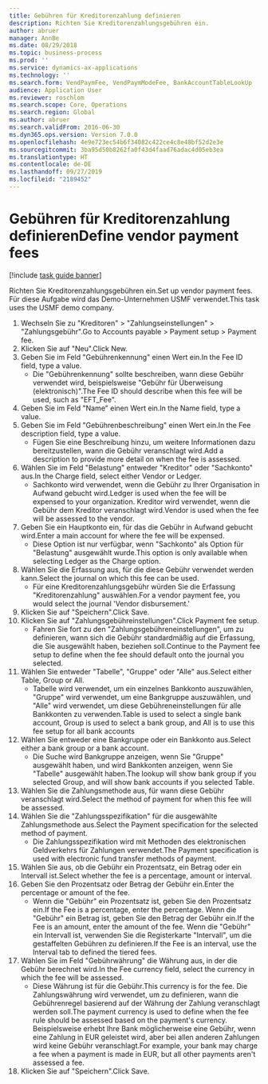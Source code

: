 ```yaml
---
title: Gebühren für Kreditorenzahlung definieren
description: Richten Sie Kreditorenzahlungsgebühren ein.
author: abruer
manager: AnnBe
ms.date: 08/29/2018
ms.topic: business-process
ms.prod: ''
ms.service: dynamics-ax-applications
ms.technology: ''
ms.search.form: VendPaymFee, VendPaymModeFee, BankAccountTableLookUp
audience: Application User
ms.reviewer: roschlom
ms.search.scope: Core, Operations
ms.search.region: Global
ms.author: abruer
ms.search.validFrom: 2016-06-30
ms.dyn365.ops.version: Version 7.0.0
ms.openlocfilehash: 4e9e723ec54b6f34082c422ce4c8e48bf52d2e3e
ms.sourcegitcommit: 3ba95d50b8262fa0f43d4faad76adac4d05eb3ea
ms.translationtype: HT
ms.contentlocale: de-DE
ms.lasthandoff: 09/27/2019
ms.locfileid: "2189452"
---
```

# <a name="define-vendor-payment-fees"></a><span data-ttu-id="341be-103">Gebühren für Kreditorenzahlung definieren</span><span class="sxs-lookup"><span data-stu-id="341be-103">Define vendor payment fees</span></span>

[!include [task guide banner](../../includes/task-guide-banner.md)]

<span data-ttu-id="341be-104">Richten Sie Kreditorenzahlungsgebühren ein.</span><span class="sxs-lookup"><span data-stu-id="341be-104">Set up vendor payment fees.</span></span> <span data-ttu-id="341be-105">Für diese Aufgabe wird das Demo-Unternehmen USMF verwendet.</span><span class="sxs-lookup"><span data-stu-id="341be-105">This task uses the USMF demo company.</span></span>

1. <span data-ttu-id="341be-106">Wechseln Sie zu "Kreditoren" > "Zahlungseinstellungen" > "Zahlungsgebühr".</span><span class="sxs-lookup"><span data-stu-id="341be-106">Go to Accounts payable > Payment setup > Payment fee.</span></span>
2. <span data-ttu-id="341be-107">Klicken Sie auf "Neu".</span><span class="sxs-lookup"><span data-stu-id="341be-107">Click New.</span></span>
3. <span data-ttu-id="341be-108">Geben Sie im Feld "Gebührenkennung" einen Wert ein.</span><span class="sxs-lookup"><span data-stu-id="341be-108">In the Fee ID field, type a value.</span></span>
    * <span data-ttu-id="341be-109">Die "Gebührenkennung" sollte beschreiben, wann diese Gebühr verwendet wird, beispielsweise "Gebühr für Überweisung (elektronisch)".</span><span class="sxs-lookup"><span data-stu-id="341be-109">The Fee ID should describe when this fee will be used, such as "EFT_Fee".</span></span>  
4. <span data-ttu-id="341be-110">Geben Sie im Feld "Name" einen Wert ein.</span><span class="sxs-lookup"><span data-stu-id="341be-110">In the Name field, type a value.</span></span>
5. <span data-ttu-id="341be-111">Geben Sie im Feld "Gebührenbeschreibung" einen Wert ein.</span><span class="sxs-lookup"><span data-stu-id="341be-111">In the Fee description field, type a value.</span></span>
    * <span data-ttu-id="341be-112">Fügen Sie eine Beschreibung hinzu, um weitere Informationen dazu bereitzustellen, wann die Gebühr veranschlagt wird.</span><span class="sxs-lookup"><span data-stu-id="341be-112">Add a description to provide more detail on when the fee is assessed.</span></span>  
6. <span data-ttu-id="341be-113">Wählen Sie im Feld "Belastung" entweder "Kreditor" oder "Sachkonto" aus.</span><span class="sxs-lookup"><span data-stu-id="341be-113">In the Charge field, select either Vendor or Ledger.</span></span>
    * <span data-ttu-id="341be-114">Sachkonto wird verwendet, wenn die Gebühr zu Ihrer Organisation in Aufwand gebucht wird.</span><span class="sxs-lookup"><span data-stu-id="341be-114">Ledger is used when the fee will be expensed to your organization.</span></span>  <span data-ttu-id="341be-115">Kreditor wird verwendet, wenn die Gebühr dem Kreditor veranschlagt wird.</span><span class="sxs-lookup"><span data-stu-id="341be-115">Vendor is used when the fee will be assessed to the vendor.</span></span>  
7. <span data-ttu-id="341be-116">Geben Sie ein Hauptkonto ein, für das die Gebühr in Aufwand gebucht wird.</span><span class="sxs-lookup"><span data-stu-id="341be-116">Enter a main account for where the fee will be expensed.</span></span>
    * <span data-ttu-id="341be-117">Diese Option ist nur verfügbar, wenn "Sachkonto" als Option für "Belastung" ausgewählt wurde.</span><span class="sxs-lookup"><span data-stu-id="341be-117">This option is only available when selecting Ledger as the Charge option.</span></span>  
8. <span data-ttu-id="341be-118">Wählen Sie die Erfassung aus, für die diese Gebühr verwendet werden kann.</span><span class="sxs-lookup"><span data-stu-id="341be-118">Select the journal on which this fee can be used.</span></span> 
    * <span data-ttu-id="341be-119">Für eine Kreditorenzahlungsgebühr würden Sie die Erfassung "Kreditorenzahlung" auswählen.</span><span class="sxs-lookup"><span data-stu-id="341be-119">For a vendor payment fee, you would select the journal 'Vendor disbursement.'</span></span>  
9. <span data-ttu-id="341be-120">Klicken Sie auf "Speichern".</span><span class="sxs-lookup"><span data-stu-id="341be-120">Click Save.</span></span>
10. <span data-ttu-id="341be-121">Klicken Sie auf "Zahlungsgebühreinstellungen".</span><span class="sxs-lookup"><span data-stu-id="341be-121">Click Payment fee setup.</span></span>
    * <span data-ttu-id="341be-122">Fahren Sie fort zu den "Zahlungsgebühreneinstellungen", um zu definieren, wann sich die Gebühr standardmäßig auf die Erfassung, die Sie ausgewählt haben, beziehen soll.</span><span class="sxs-lookup"><span data-stu-id="341be-122">Continue to the Payment fee setup to define when the fee should default onto the journal you selected.</span></span>  
11. <span data-ttu-id="341be-123">Wählen Sie entweder "Tabelle", "Gruppe" oder "Alle" aus.</span><span class="sxs-lookup"><span data-stu-id="341be-123">Select either Table, Group or All.</span></span>
    * <span data-ttu-id="341be-124">Tabelle wird verwendet, um ein einzelnes Bankkonto auszuwählen, "Gruppe" wird verwendet, um eine Bankgruppe auszuwählen, und "Alle" wird verwendet, um diese Gebühreneinstellungen für alle Bankkonten zu verwenden.</span><span class="sxs-lookup"><span data-stu-id="341be-124">Table is used to select a single bank account, Group is used to select a bank group, and All is to use this fee setup for all bank accounts</span></span>  
12. <span data-ttu-id="341be-125">Wählen Sie entweder eine Bankgruppe oder ein Bankkonto aus.</span><span class="sxs-lookup"><span data-stu-id="341be-125">Select either a bank group or a bank account.</span></span>
    * <span data-ttu-id="341be-126">Die Suche wird Bankgruppe anzeigen, wenn Sie "Gruppe" ausgewählt haben, und wird Bankkonten anzeigen, wenn Sie "Tabelle" ausgewählt haben.</span><span class="sxs-lookup"><span data-stu-id="341be-126">The lookup will show bank group if you selected Group, and will show bank accounts if you selected Table.</span></span>  
13. <span data-ttu-id="341be-127">Wählen Sie die Zahlungsmethode aus, für wann diese Gebühr veranschlagt wird.</span><span class="sxs-lookup"><span data-stu-id="341be-127">Select the method of payment for when this fee will be assessed.</span></span>
14. <span data-ttu-id="341be-128">Wählen Sie die "Zahlungsspezifikation" für die ausgewählte Zahlungsmethode aus.</span><span class="sxs-lookup"><span data-stu-id="341be-128">Select the Payment specification for the selected method of payment.</span></span>
    * <span data-ttu-id="341be-129">Die Zahlungsspezifikation wird mit Methoden des elektronischen Geldverkehrs für Zahlungen verwendet.</span><span class="sxs-lookup"><span data-stu-id="341be-129">The Payment specification is used with electronic fund transfer methods of payment.</span></span>  
15. <span data-ttu-id="341be-130">Wählen Sie aus, ob die Gebühr ein Prozentsatz, ein Betrag oder ein Intervall ist.</span><span class="sxs-lookup"><span data-stu-id="341be-130">Select whether the fee is a percentage, amount or interval.</span></span>
16. <span data-ttu-id="341be-131">Geben Sie den Prozentsatz oder Betrag der Gebühr ein.</span><span class="sxs-lookup"><span data-stu-id="341be-131">Enter the percentage or amount of the fee.</span></span>
    * <span data-ttu-id="341be-132">Wenn die "Gebühr" ein Prozentsatz ist, geben Sie den Prozentsatz ein.</span><span class="sxs-lookup"><span data-stu-id="341be-132">If the Fee is a percentage, enter the percentage.</span></span> <span data-ttu-id="341be-133">Wenn die "Gebühr" ein Betrag ist, geben Sie den Betrag der Gebühr ein.</span><span class="sxs-lookup"><span data-stu-id="341be-133">If the Fee is an amount, enter the amount of the fee.</span></span> <span data-ttu-id="341be-134">Wenn die "Gebühr" ein Intervall ist, verwenden Sie die Registerkarte "Intervall", um die gestaffelten Gebühren zu definieren.</span><span class="sxs-lookup"><span data-stu-id="341be-134">If the Fee is an interval, use the Interval tab to defined the tiered fees.</span></span>  
17. <span data-ttu-id="341be-135">Wählen Sie im Feld "Gebührwährung" die Währung aus, in der die Gebühr berechnet wird.</span><span class="sxs-lookup"><span data-stu-id="341be-135">In the Fee currency field, select the currency in which the fee will be assessed.</span></span>
    * <span data-ttu-id="341be-136">Diese Währung ist für die Gebühr.</span><span class="sxs-lookup"><span data-stu-id="341be-136">This currency is for the fee.</span></span> <span data-ttu-id="341be-137">Die Zahlungswährung wird verwendet, um zu definieren, wann die Gebührenregel basierend auf der Währung der Zahlung veranschlagt werden soll.</span><span class="sxs-lookup"><span data-stu-id="341be-137">The payment currency is used to define when the fee rule should be assessed based on the payment's currency.</span></span> <span data-ttu-id="341be-138">Beispielsweise erhebt Ihre Bank möglicherweise eine Gebühr, wenn eine Zahlung in EUR geleistet wird, aber bei allen anderen Zahlungen wird keine Gebühr veranschlagt.</span><span class="sxs-lookup"><span data-stu-id="341be-138">For example, your bank may charge a fee when a payment is made in EUR, but all other payments aren't assessed a fee.</span></span>  
18. <span data-ttu-id="341be-139">Klicken Sie auf "Speichern".</span><span class="sxs-lookup"><span data-stu-id="341be-139">Click Save.</span></span>

